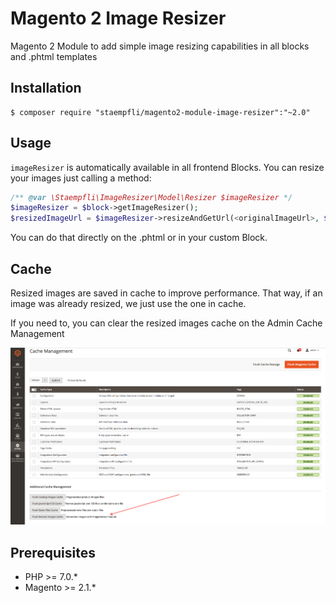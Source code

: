 # Magento 2 Image Resizer

Magento 2 Module to add simple image resizing capabilities in all blocks and .phtml templates

## Installation

```
$ composer require "staempfli/magento2-module-image-resizer":"~2.0"
```

## Usage

`imageResizer` is automatically available in all frontend Blocks. 
You can resize your images just calling a method:

```php
/** @var \Staempfli\ImageResizer\Model\Resizer $imageResizer */
$imageResizer = $block->getImageResizer();
$resizedImageUrl = $imageResizer->resizeAndGetUrl(<originalImageUrl>, $width, $height, [$resizeSettings]); 
```

You can do that directly on the .phtml or in your custom Block.

## Cache

Resized images are saved in cache to improve performance. That way, if an image was already resized, we just use the one in cache.

If you need to, you can clear the resized images cache on the Admin Cache Management

![Admin Clear Resized Images Cache](docs/img/admin-clear-cache.png "Clear Resized Images Cache")

## Prerequisites

- PHP >= 7.0.*
- Magento >= 2.1.*
